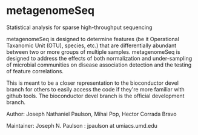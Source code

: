 metagenomeSeq
=============

Statistical analysis for sparse high-throughput sequencing


metagenomeSeq is designed to determine features (be it Operational Taxanomic Unit (OTU), species, etc.) 
that are differentially abundant between two or more groups of multiple samples. metagenomeSeq is designed 
to address the effects of both normalization and under-sampling of microbial communities on disease 
association detection and the testing of feature correlations.

This is meant to be a closer representation to the bioconductor devel branch for others to easily access
the code if they're more familiar with github tools. The bioconductor devel branch is the official development
branch.

Author: Joseph Nathaniel Paulson, Mihai Pop, Hector Corrada Bravo

Maintainer: Joseph N. Paulson : jpaulson at umiacs.umd.edu
